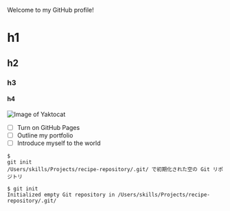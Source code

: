 Welcome to my GitHub profile!
# h1
## h2
### h3
#### h4
![Image of Yaktocat](https://octodex.github.com/images/yaktocat.png)

- [ ] Turn on GitHub Pages
- [ ] Outline my portfolio
- [ ] Introduce myself to the world

``` 
$ 
git init 
/Users/skills/Projects/recipe-repository/.git/ で初期化された空の Git リポジトリ

$ git init
Initialized empty Git repository in /Users/skills/Projects/recipe-repository/.git/
